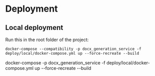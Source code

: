 # Deployment

## Local deployment

Run this in the root folder of the project:

`docker-compose --compatibility -p docx_generation_service -f deploy/local/docker-compose.yml up --force-recreate --build`

docker-compose -p docx_generation_service -f deploy/local/docker-compose.yml up --force-recreate --build